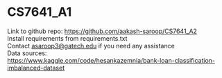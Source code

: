 # CS7641_A1
Link to github repo: https://github.com/aakash-saroop/CS7641_A2
<br>Install requirements from requirements.txt 
<br>Contact asaroop3@gatech.edu if you need any assistance
<br> Data sources:
<br> https://www.kaggle.com/code/hesankazemnia/bank-loan-classification-imbalanced-dataset
